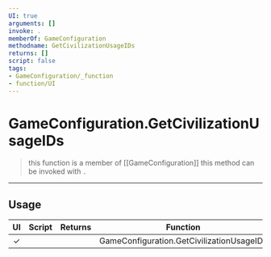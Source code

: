 ```yaml
---
UI: true
arguments: []
invoke: .
memberOf: GameConfiguration
methodname: GetCivilizationUsageIDs
returns: []
script: false
tags:
- GameConfiguration/_function
- function/UI
---
```

# GameConfiguration.GetCivilizationUsageIDs
> this function is a member of [[GameConfiguration]]
> this method can be invoked with `.`
-----
## Usage
|  UI | Script | Returns | Function | Arguments |
|:---:|:------:|-------:|:--------:|:---------|
|✓| ||GameConfiguration.GetCivilizationUsageIDs||
